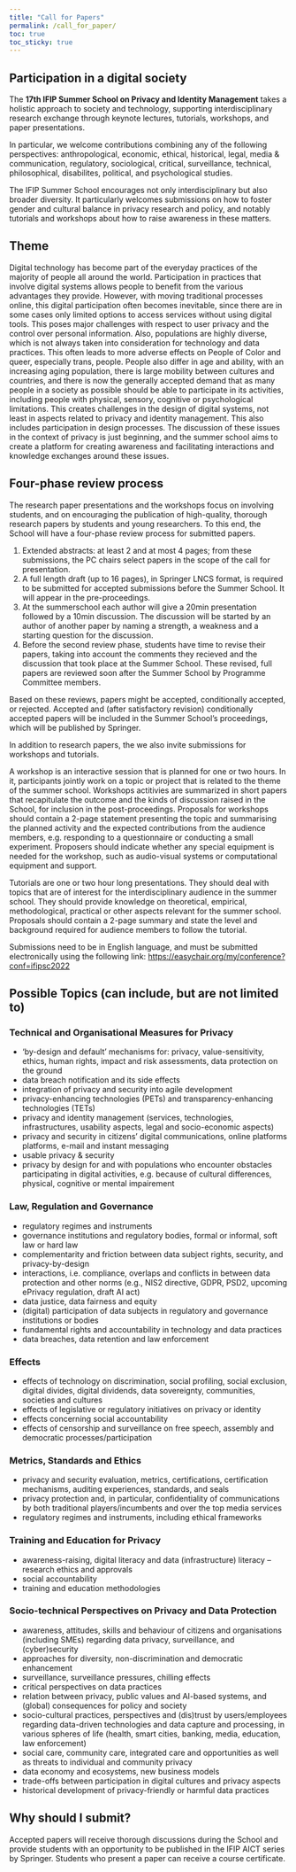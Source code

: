 ```yaml
---
title: "Call for Papers"
permalink: /call_for_paper/
toc: true
toc_sticky: true
---
```


## Participation in a digital society

The **17th IFIP Summer School on Privacy and Identity Management** takes a holistic approach to society and technology, supporting interdisciplinary research exchange through keynote lectures, tutorials, workshops, and paper presentations.

In particular, we welcome contributions combining any of the following perspectives: anthropological, economic, ethical, historical, legal, media & communication, regulatory, sociological, critical, surveillance, technical, philosophical, disabilites, political, and psychological studies.

The IFIP Summer School encourages not only interdisciplinary but also broader diversity. It particularly welcomes submissions on how to foster gender and cultural balance in privacy research and policy, and notably tutorials and workshops about how to raise awareness in these matters.

## Theme

Digital technology has become part of the everyday practices of the majority of people all around the world. Participation in practices that involve digital systems allows people to benefit from the various advantages they provide. However, with moving traditional processes online, this digital participation often becomes inevitable, since there are in some cases only limited options to access services without using digital tools. This poses major challenges with respect to user privacy and the control over personal information. Also, populations are highly diverse, which is not always taken into consideration for technology and data practices. This often leads to more adverse effects on People of Color and queer, especially trans, people. People also differ in age and ability, with an increasing aging population, there is large mobility between cultures and countries, and there is now the generally accepted demand that as many people in a society as possible should be able to participate in its activities, including people with physical, sensory, cognitive or psychological limitations. This creates challenges in the design of digital systems, not least in aspects related to privacy and identity management. This also includes participation in design processes. The discussion of these issues in the context of privacy is just beginning, and the summer school aims to create a platform for creating awareness and facilitating interactions and knowledge exchanges around these issues.

## Four-phase review process

The research paper presentations and the workshops focus on involving students, and on encouraging the publication of high-quality, thorough research papers by students and young researchers. To this end, the School will have a four-phase review process for submitted papers.

1. Extended abstracts: at least 2 and at most 4 pages; from these submissions, the PC chairs select papers in the scope of the call for presentation.
2. A full length draft (up to 16 pages), in Springer LNCS format, is required  to be submitted for accepted submissions before the Summer School. It will appear in the pre-proceedings.
3. At the summerschool each author will give a 20min presentation followed by a 10min discussion. The discussion will be started by an author of another paper by naming a strength, a weakness and a starting question for the discussion.
4. Before the second review phase, students have time to revise their papers, taking into account the comments they recieved and the discussion that took place at the Summer School. These revised, full papers are reviewed soon after the Summer School by Programme Committee members.

Based on these reviews, papers might be accepted, conditionally accepted, or rejected. Accepted and (after satisfactory revision) conditionally accepted papers will be included in the Summer School’s proceedings, which will be published by Springer.

In addition to research papers, the we also invite submissions for workshops and tutorials.

A workshop is an interactive session that is planned for one or two hours. In it, participants jointly work on a topic or project that is related to the theme of the summer school. Workshops actitivies are summarized in short papers that recapitulate the outcome and the kinds of discussion raised in the School, for inclusion in the post-proceedings. Proposals for workshops should contain a 2-page statement presenting the topic and summarising the planned activity and the expected contributions from the audience members, e.g. responding to a questionnaire or conducting a small experiment. Proposers should indicate whether any special equipment is needed for the workshop, such as audio-visual systems or computational equipment and support.

Tutorials are one or two hour long presentations. They should deal with topics that are of interest for the interdisciplinary audience in the summer school. They should provide knowledge on theoretical, empirical, methodological, practical or other aspects relevant for the summer school. Proposals should contain a 2-page summary and state the level and background required for audience members to follow the tutorial.

Submissions need to be in English language, and must be submitted electronically using the following link: <https://easychair.org/my/conference?conf=ifipsc2022>

## Possible Topics (can include, but are not limited to)

### Technical and Organisational Measures for Privacy

- ‘by-design and default’ mechanisms for: privacy, value-sensitivity, ethics, human rights, impact and risk assessments, data protection on the ground
- data breach notification and its side effects
- integration of privacy and security into agile development
- privacy-enhancing technologies (PETs) and transparency-enhancing technologies (TETs)
- privacy and identity management (services, technologies, infrastructures, usability aspects, legal and socio-economic aspects)
- privacy and security in citizens’ digital communications, online platforms platforms, e-mail and instant messaging
- usable privacy & security
- privacy by design for and with populations who encounter obstacles participating in digital activities, e.g. because of cultural differences, physical, cognitive or mental impairement

### Law, Regulation and Governance

- regulatory regimes and instruments
- governance institutions and regulatory bodies, formal or informal, soft law or hard law
- complementarity and friction between data subject rights, security, and privacy-by-design
- interactions, i.e. compliance, overlaps and conflicts in between data protection and other norms (e.g., NIS2 directive, GDPR, PSD2, upcoming ePrivacy regulation, draft AI act)
- data justice, data fairness and equity
- (digital) participation of data subjects in regulatory and governance institutions or bodies
- fundamental rights and accountability in technology and data practices 
- data breaches, data retention and law enforcement

### Effects

- effects of technology on discrimination, social profiling, social exclusion, digital divides, digital dividends, data sovereignty, communities, societies and cultures
- effects of legislative or regulatory initiatives on privacy or identity
- effects concerning social accountability
- effects of censorship and surveillance on free speech, assembly and democratic processes/participation

### Metrics, Standards and Ethics

- privacy and security evaluation, metrics, certifications, certification mechanisms, auditing experiences, standards, and seals
- privacy protection and, in particular, confidentiality of communications by both traditional players/incumbents and over the top media services
- regulatory regimes and instruments, including ethical frameworks

### Training and Education for Privacy

- awareness-raising, digital literacy and data (infrastructure) literacy – research ethics and approvals
- social accountability
- training and education methodologies

### Socio-technical Perspectives on Privacy and Data Protection

- awareness, attitudes, skills and behaviour of citizens and organisations (including SMEs) regarding data privacy, surveillance, and (cyber)security
- approaches for diversity, non-discrimination and democratic enhancement
- surveillance, surveillance pressures, chilling effects
- critical perspectives on data practices
- relation between privacy, public values and AI-based systems, and (global) consequences for policy and society
- socio-cultural practices, perspectives and (dis)trust by users/employees regarding data-driven technologies and data capture and processing, in various spheres of life (health, smart cities, banking, media, education, law enforcement)
- social care, community care, integrated care and opportunities as well as threats to individual and community privacy
- data economy and ecosystems, new business models
- trade-offs between participation in digital cultures and privacy aspects
- historical development of privacy-friendly or harmful data practices

## Why should I submit?

Accepted papers will receive thorough discussions during the School and provide students with an opportunity to be published in the IFIP AICT series by Springer. Students who present a paper can receive a course certificate.
